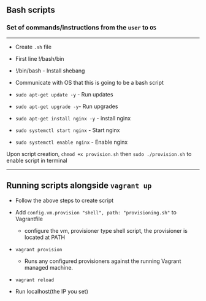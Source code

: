 ## Bash scripts

### Set of commands/instructions from the `user` to `OS`

---

- Create `.sh` file
- First line !/bash/bin
- !/bin/bash - Install shebang

- Communicate with OS that this is going to be a bash script

- `sudo apt-get update -y` - Run updates

- `sudo apt-get upgrade -y`- Run upgrades

- `sudo apt-get install nginx -y` - install nginx

- `sudo systemctl start nginx` - Start nginx

- `sudo systemctl enable nginx` - Enable nginx

Upon script creation, `chmod +x provision.sh` then `sudo ./provision.sh` to enable script in terminal

---

## Running scripts alongside `vagrant up`

- Follow the above steps to create script

- Add `config.vm.provision "shell", path: "provisioning.sh"` to Vagrantfile

  - configure the vm, provisioner type shell script, the provisioner is located at PATH

- `vagrant provision`

  - Runs any configured provisioners against the running Vagrant managed machine.

- `vagrant reload`

- Run localhost(the IP you set)
